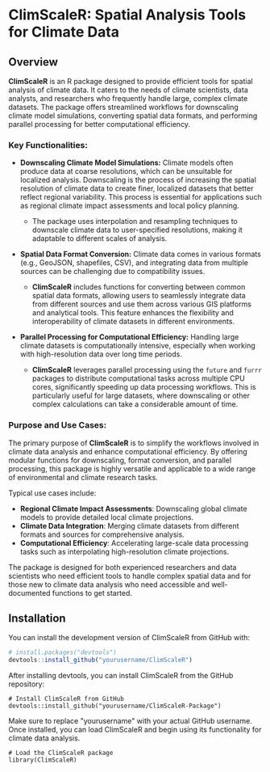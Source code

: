 # ClimScaleR: Spatial Analysis Tools for Climate Data

## Overview

**ClimScaleR** is an R package designed to provide efficient tools for spatial analysis of climate data. It caters to the needs of climate scientists, data analysts, and researchers who frequently handle large, complex climate datasets. The package offers streamlined workflows for downscaling climate model simulations, converting spatial data formats, and performing parallel processing for better computational efficiency.

### Key Functionalities:

- **Downscaling Climate Model Simulations:**
  Climate models often produce data at coarse resolutions, which can be unsuitable for localized analysis. Downscaling is the process of increasing the spatial resolution of climate data to create finer, localized datasets that better reflect regional variability. This process is essential for applications such as regional climate impact assessments and local policy planning. 
  - The package uses interpolation and resampling techniques to downscale climate data to user-specified resolutions, making it adaptable to different scales of analysis.

- **Spatial Data Format Conversion:**
  Climate data comes in various formats (e.g., GeoJSON, shapefiles, CSV), and integrating data from multiple sources can be challenging due to compatibility issues. 
  - **ClimScaleR** includes functions for converting between common spatial data formats, allowing users to seamlessly integrate data from different sources and use them across various GIS platforms and analytical tools. This feature enhances the flexibility and interoperability of climate datasets in different environments.

- **Parallel Processing for Computational Efficiency:**
  Handling large climate datasets is computationally intensive, especially when working with high-resolution data over long time periods. 
  - **ClimScaleR** leverages parallel processing using the `future` and `furrr` packages to distribute computational tasks across multiple CPU cores, significantly speeding up data processing workflows. This is particularly useful for large datasets, where downscaling or other complex calculations can take a considerable amount of time.

### Purpose and Use Cases:

The primary purpose of **ClimScaleR** is to simplify the workflows involved in climate data analysis and enhance computational efficiency. By offering modular functions for downscaling, format conversion, and parallel processing, this package is highly versatile and applicable to a wide range of environmental and climate research tasks.

Typical use cases include:
- **Regional Climate Impact Assessments**: Downscaling global climate models to provide detailed local climate projections.
- **Climate Data Integration**: Merging climate datasets from different formats and sources for comprehensive analysis.
- **Computational Efficiency**: Accelerating large-scale data processing tasks such as interpolating high-resolution climate projections.

The package is designed for both experienced researchers and data scientists who need efficient tools to handle complex spatial data and for those new to climate data analysis who need accessible and well-documented functions to get started.


## Installation

You can install the development version of ClimScaleR from GitHub with:

```r
# install.packages("devtools")
devtools::install_github("yourusername/ClimScaleR")
```

After installing devtools, you can install ClimScaleR from the GitHub repository:

```
# Install ClimScaleR from GitHub
devtools::install_github("yourusername/ClimScaleR-Package")
```

Make sure to replace "yourusername" with your actual GitHub username. Once installed, you can load ClimScaleR and begin using its functionality for climate data analysis.

```
# Load the ClimScaleR package
library(ClimScaleR)
```
